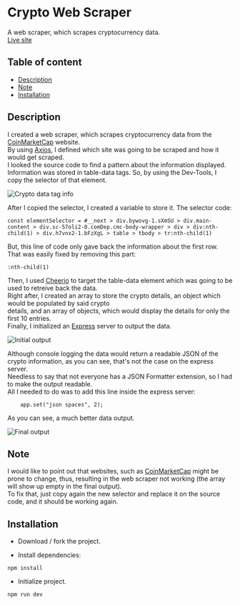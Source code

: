# Crypto Web Scraper

A web scraper, which scrapes cryptocurrency data.\
[Live site](https://crypto-web-scraper.herokuapp.com/)

## Table of content

- [Description](#description)
- [Note](#note)
- [Installation](#installation)

## Description

I created a web scraper, which scrapes cryptocurrency data from the [CoinMarketCap](https://coinmarketcap.com/) website.\
By using [Axios](https://axios-http.com/docs/intro), I defined which site was going to be scraped and how it would get scraped.\
I looked the source code to find a pattern about the information displayed.\
Information was stored in table-data tags. So, by using the Dev-Tools, I copy the selector of that element.

![Crypto data tag info](https://i.ibb.co/t3P7QmC/img3.png)

After I copied the selector, I created a variable to store it. The selector code:

```
const elementSelector = #__next > div.bywovg-1.sXmSU > div.main-content > div.sc-57oli2-0.comDep.cmc-body-wrapper > div > div:nth-child(1) > div.h7vnx2-1.bFzXgL > table > tbody > tr:nth-child(1)
```

But, this line of code only gave back the information about the first row. That was easily fixed by removing this part:

```
:nth-child(1)
```

Then, I used [Cheerio](https://cheerio.js.org/) to target the table-data element which was going to be used to retreive back the data.\
Right after, I created an array to store the crypto details, an object which would be populated by said crypto\
details, and an array of objects, which would display the details for only the first 10 entries.\
Finally, I initialized an [Express](https://expressjs.com/) server to output the data.

![Initial output](https://i.ibb.co/LgFXM8r/img1.png)

Although console logging the data would return a readable JSON of the crypto information, as you can see, that's not the case on the express server.\
Needless to say that not everyone has a JSON Formatter extension, so I had to make the output readable.\
All I needed to do was to add this line inside the express server:

```
    app.set("json spaces", 2);
```

As you can see, a much better data output.

![Final output](https://i.ibb.co/whMJFJ7/img2.png)

## Note

I would like to point out that websites, such as [CoinMarketCap](https://coinmarketcap.com/) might be prone to change, thus, resulting in the web scraper not working (the array will show up empty in the final output).\
To fix that, just copy again the new selector and replace it on the source code, and it should be working again.

## Installation

- Download / fork the project.

- Install dependencies:

```
npm install
```

- Initialize project.

```
npm run dev
```
